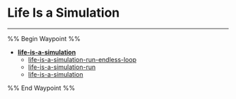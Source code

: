 # Life Is a Simulation

---

%% Begin Waypoint %%

- **[life-is-a-simulation](./life-is-a-simulation.md)**
  - [life-is-a-simulation-run-endless-loop](./life-is-a-simulation-run-endless-loop.md)
  - [life-is-a-simulation-run](./life-is-a-simulation-run.md)
  - [life-is-a-simulation](./life-is-a-simulation.md)

%% End Waypoint %%
